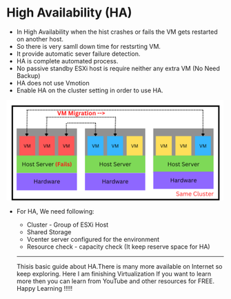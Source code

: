 # High Availability (HA)
- In High Availability when the hist crashes or fails the VM gets restarted on another host.
- So there is very samll down time for restsrting VM.
- It provide automatic sever failure detection.
- HA is complete automated process.
- No passive standby ESXi host is require neither any extra VM (No Need Backup)
- HA does not use Vmotion
- Enable HA on the cluster setting in order to use HA.
<img src="Images/HA.png?raw=true" alt="High Availability ">


- For HA, We need following:
  - Cluster - Group of ESXi Host
  - Shared Storage
  - Vcenter server configured for the environment
  - Resource check - capacity check (It keep reserve space for HA)

  <hr>
  
  Thisis basic guide about HA.There is many more available on Internet so keep exploring. Here I am finishing Virtualization If you want to learn more then you can learn from YouTube and other resources for FREE. <br>
  Happy Learning !!!!!